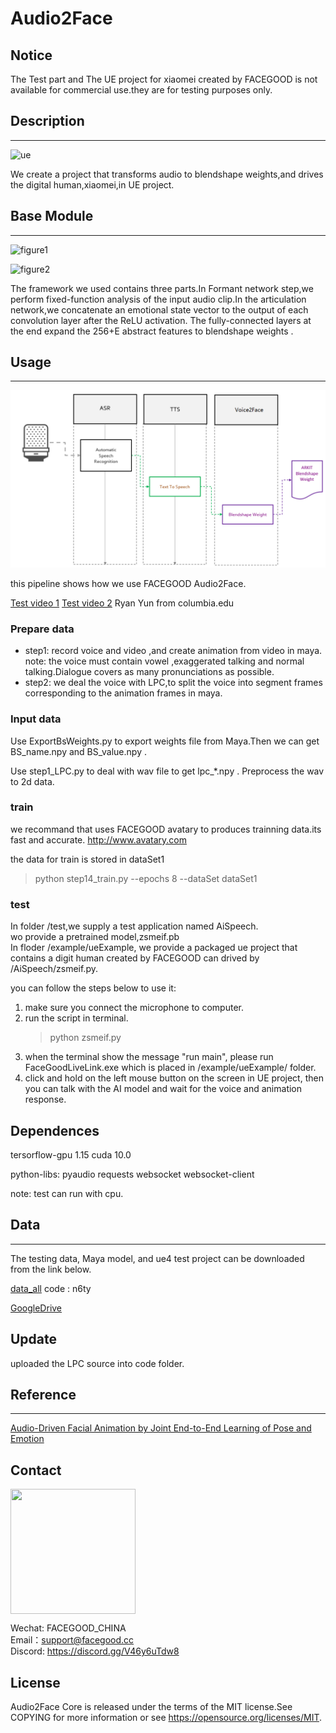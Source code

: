 # Audio2Face

## Notice
   The Test part and  The UE project for xiaomei created by FACEGOOD  is not available for commercial use.they are for testing purposes only.

## Description
---
![ue](rsc/ue.png)


We create a project that transforms audio to blendshape weights,and drives the digital human,xiaomei,in UE project.


## Base Module
---

![figure1](rsc/net.png)

![figure2](rsc/layers.png)


The framework we used contains three parts.In Formant network step,we perform fixed-function analysis of the input audio clip.In the articulation network,we concatenate an emotional state vector to the output of each convolution layer after the ReLU activation. The fully-connected layers at the end expand the 256+E abstract features to  blendshape weights .


## Usage
---
![pipeline](/rsc/pipeline.PNG)


this pipeline shows how we use FACEGOOD Audio2Face.



[Test video 1](https://www.youtube.com/watch?v=f6DcsZCsOWM&ab_channel=MicrosoftDeveloper)
[Test video 2](https://www.youtube.com/watch?v=bvT9yg3Uab4)
Ryan Yun from columbia.edu


### Prepare data

- step1: record voice and video ,and create animation from video in maya.
    note: the voice must contain vowel ,exaggerated talking and normal talking.Dialogue covers as many pronunciations as possible.
- step2: we deal the voice with LPC,to split the voice into segment frames corresponding  to the animation frames in maya.


### Input data

Use ExportBsWeights.py to export weights file from Maya.Then we can get BS_name.npy and BS_value.npy .

Use step1_LPC.py to deal with wav file to get lpc_*.npy .
Preprocess the wav to 2d data.

### train

we recommand that uses FACEGOOD avatary to produces trainning data.its fast and accurate.
http://www.avatary.com

the data for train is stored in dataSet1 

> python step14_train.py --epochs 8 --dataSet dataSet1

### test

In folder /test,we supply a test application named AiSpeech.  
wo provide a pretrained model,zsmeif.pb  
In floder /example/ueExample, we provide a packaged ue project that contains a digit human created by FACEGOOD can drived by /AiSpeech/zsmeif.py.

you can follow the steps below to use it:
1.  make sure you connect the microphone to computer.
2.  run the script in terminal. 
    > python zsmeif.py
3.  when the terminal show the message "run main", please run FaceGoodLiveLink.exe which is placed in /example/ueExample/ folder.
4.  click and hold on the left mouse button on the screen in UE project, then you can talk with the AI model and wait for the voice and animation response. 


## Dependences

tersorflow-gpu 1.15  cuda 10.0 

python-libs:
    pyaudio
    requests
    websocket
    websocket-client

note: test can run with cpu.

## Data
---

The testing data, Maya model, and ue4 test project can be downloaded from the link below.

[data_all](https://pan.baidu.com/s/1CGSzn639PUE7cUYnX4I3fQ) code : n6ty

[GoogleDrive](https://drive.google.com/drive/folders/1r7b7sfMebhtG0NSZk1yHzMaHRosb8xd1?usp=sharing)


## Update

uploaded the LPC source into code folder.

## Reference
---
[Audio-Driven Facial Animation by Joint End-to-End Learning of Pose and Emotion](chrome-extension://oemmndcbldboiebfnladdacbdfmadadm/https://research.nvidia.com/sites/default/files/publications/karras2017siggraph-paper_0.pdf)

## Contact


<img src="rsc/fgcode.JPG" width = "200" height = "200" alt="" align=center />

Wechat: FACEGOOD_CHINA  
Email：support@facegood.cc  
Discord: https://discord.gg/V46y6uTdw8

## License

Audio2Face Core is released under the terms of the MIT license.See COPYING for more information or see https://opensource.org/licenses/MIT.
